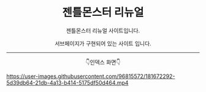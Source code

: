 <h1 align = 'center'> 젠틀몬스터 리뉴얼</h1>

<p align = 'center'> 젠틀몬스터 리뉴얼 사이트입니다. </p>

<p align = 'center'> 서브페이지가 구현되어 있는 사이트 입니다. </p>

---

<p align = 'center'> 👇인덱스 화면👇</p>

https://user-images.githubusercontent.com/96815572/181672292-5d39db64-21db-4a13-b414-5175df50d464.mp4
